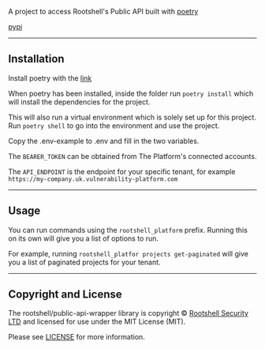 
A project to access Rootshell's Public API built with [poetry](https://python-poetry.org/)

[pypi](https://pypi.org/project/rootshell_platform_api/)

---

## Installation

Install poetry with the [link](https://python-poetry.org/docs/#installing-with-pipx)

When poetry has been installed, inside the folder run `poetry install` which
will install the dependencies for the project. 

This will also run a virtual environment
which is solely set up for this project. Run `poetry shell` to go into the environment
and use the project.

Copy the .env-example to .env and fill in the two variables. 

The `BEARER_TOKEN` can be obtained from The Platform's connected accounts.

The `API_ENDPOINT` is the endpoint for your specific tenant, for example `https://my-company.uk.vulnerability-platform.com`

---

## Usage

You can run commands using the `rootshell_platform` prefix. Running this on its own will give
you a list of options to run. 

For example, running `rootshell_platfor projects get-paginated` will give you a list of paginated projects for your tenant.


---

## Copyright and License

The rootshell/public-api-wrapper library is copyright © [Rootshell Security LTD](https://www.rootshellsecurity.net/) and licensed for use under the MIT License (MIT). 

Please see [LICENSE](https://github.com/Rootshell-Security/public-api-wrapper?tab=MIT-1-ov-file) for more information.
